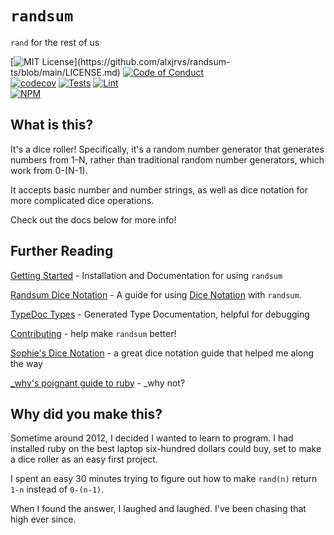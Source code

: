 # `randsum`

`rand` for the rest of us

[![MIT License](https://img.shields.io/apm/l/atomic-design-ui.svg?)](https://github.com/alxjrvs/randsum-ts/blob/main/LICENSE.md)
[![Code of Conduct](https://img.shields.io/badge/code%20of-conduct-ff69b4.svg?style=flat)](https://github.com/alxjrvs/randsum-ts/blob/main/CODE_OF_CONDUCT.md)
<br/>
[![codecov](https://codecov.io/gh/alxjrvs/randsum-ts/branch/main/graph/badge.svg?token=uww6E0o1ob)](https://codecov.io/gh/alxjrvs/randsum-ts)
[![Tests](https://github.com/alxjrvs/randsum-ts/actions/workflows/tests.yml/badge.svg)](https://github.com/alxjrvs/randsum-ts/actions/workflows/tests.yml)
[![Lint](https://github.com/alxjrvs/randsum-ts/actions/workflows/lint.yml/badge.svg)](https://github.com/alxjrvs/randsum-ts/actions/workflows/lint.yml)
<br/>
[![NPM](https://nodei.co/npm/randsum.png?downloads=true)](https://www.npmjs.com/package/randsum)
## What is this?

It's a dice roller! Specifically, it's a random number generator that generates numbers from 1-N, rather than traditional random number generators, which work from 0-(N-1).

It accepts basic number and number strings, as well as dice notation for more complicated dice operations.

Check out the docs below for more info!

## Further Reading

[Getting Started](https://github.com/alxjrvs/randsum-ts/blob/main/GETTING_STARTED.md) - Installation and Documentation for using `randsum`

[Randsum Dice Notation](https://github.com/alxjrvs/randsum-ts/blob/main/RANDSUM_DICE_NOTATION.md) - A guide for using [Dice Notation](https://en.wikipedia.org/wiki/Dice_notation) with `randsum`.

[TypeDoc Types](https://alxjrvs.github.io/randsum-ts) - Generated Type Documentation, helpful for debugging

[Contributing](https://github.com/alxjrvs/randsum-ts/blob/main/CONTRIBUTING.md) - help make `randsum` better!

[Sophie's Dice Notation](https://sophiehoulden.com/dice/documentation/notation.html) - a great dice notation guide that helped me along the way

[\_why's poignant guide to ruby](https://poignant.guide/) - \_why not?

## Why did you make this?

Sometime around 2012, I decided I wanted to learn to program. I had installed ruby on the best laptop six-hundred dollars could buy, set to make a dice roller as an easy first project.

I spent an easy 30 minutes trying to figure out how to make `rand(n)` return `1-n` instead of `0-(n-1)`.

When I found the answer, I laughed and laughed. I've been chasing that high ever since.
